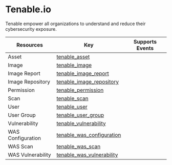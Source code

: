 Tenable.io
==========
Tenable empower all organizations to understand and reduce their cybersecurity exposure.

| **Resources**     | **Key**                                                       | **Supports Events** |
| ----------------- | ------------------------------------------------------------- | ------------------- |
| Asset             | [tenable\_asset](tenable\_asset.md)                           |                     |
| Image             | [tenable\_image](tenable\_image.md)                           |                     |
| Image Report      | [tenable\_image\_report](tenable\_image\_report.md)           |                     |
| Image Repository  | [tenable\_image\_repository](tenable\_image\_repository.md)   |                     |
| Permission        | [tenable\_permission](tenable\_permission.md)                 |                     |
| Scan              | [tenable\_scan](tenable\_scan.md)                             |                     |
| User              | [tenable\_user](tenable\_user.md)                             |                     |
| User Group        | [tenable\_user\_group](tenable\_user\_group.md)               |                     |
| Vulnerability     | [tenable\_vulnerability](tenable\_vulnerability.md)           |                     |
| WAS Configuration | [tenable\_was\_configuration](tenable\_was\_configuration.md) |                     |
| WAS Scan          | [tenable\_was\_scan](tenable\_was\_scan.md)                   |                     |
| WAS Vulnerability | [tenable\_was\_vulnerability](tenable\_was\_vulnerability.md) |                     |

